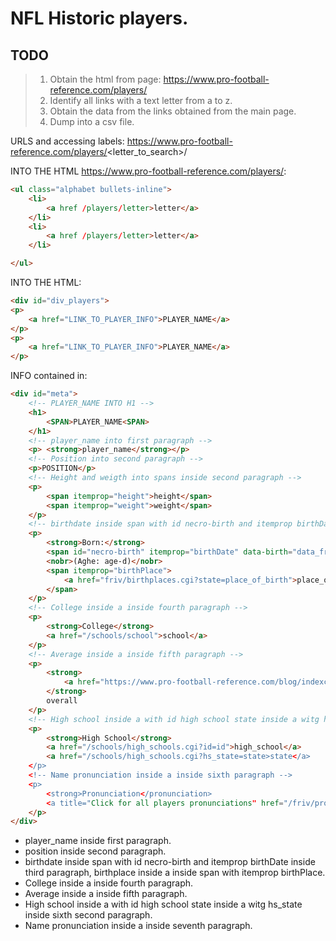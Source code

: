 # NFL Historic players.

## TODO
> 1. Obtain the html from page: https://www.pro-football-reference.com/players/
> 2. Identify all links with a text letter from a to z.
> 3. Obtain the data from the links obtained from the main page.
> 4. Dump into a csv file.

URLS and accessing labels:
https://www.pro-football-reference.com/players/<letter_to_search>/

INTO THE HTML https://www.pro-football-reference.com/players/:
```html
<ul class="alphabet bullets-inline">
	<li>
		<a href /players/letter>letter</a>
	</li>
	<li>
		<a href /players/letter>letter</a>
	</li>

</ul>
```

INTO THE HTML:
```html
<div id="div_players"> 
<p>
	<a href="LINK_TO_PLAYER_INFO">PLAYER_NAME</a>
</p>
<p>
	<a href="LINK_TO_PLAYER_INFO">PLAYER_NAME</a>
</p>
```

INFO contained in:
```html
<div id="meta">
	<!-- PLAYER_NAME INTO H1 --> 
	<h1>
		<SPAN>PLAYER_NAME<SPAN>
	</h1>
	<!-- player_name into first paragraph -->
	<p> <strong>player_name</strong></p>
	<!-- Position into second paragraph -->
	<p>POSITION</p>
	<!-- Height and weigth into spans inside second paragraph -->
	<p>
		<span itemprop="height">height</span>
		<span itemprop="weight">weight</span>
	</p>
	<!-- birthdate inside span with id necro-birth and itemprop birthDate inside third paragraph, birthplace inside a inside span with itemprop birthPlace-->
	<p>
		<strong>Born:</strong>
		<span id="necro-birth" itemprop="birthDate" data-birth="data_from_birth">data_from_birth</span>
		<nobr>(Aghe: age-d)</nobr>
		<span itemprop="birthPlace">
			<a href="friv/birthplaces.cgi?state=place_of_birth">place_of_birth</a>
		</span>
	</p>
	<!-- College inside a inside fourth paragraph -->
	<p>
		<strong>College</strong>
		<a href="/schools/school">school</a>
	</p>
	<!-- Average inside a inside fifth paragraph -->
	<p>
		<strong>
			<a href="https://www.pro-football-reference.com/blog/indexcd.html?p=page" >AV</a>
		</strong>
		overall
	</p>
	<!-- High school inside a with id high school state inside a witg hs_state inside fifth second paragraph -->
	<p>
		<strong>High School</strong>
		<a href="/schools/high_schools.cgi?id=id">high_school</a>
		<a href="/schools/high_schools.cgi?hs_state=state>state</a>
	</p>
	<!-- Name pronunciation inside a inside sixth paragraph -->
	<p>
		<strong>Pronunciation</pronunciation>
		<a title="Click for all players pronunciations" href="/friv/pronunciation-guide.html">pronunciation</a>
	</p>
</div>
```
- player_name inside first paragraph.
- position inside second paragraph.
- birthdate inside span with id necro-birth and itemprop birthDate inside third paragraph, birthplace inside a inside span with itemprop birthPlace.
- College inside a inside fourth paragraph.
- Average inside a inside fifth paragraph.
- High school inside a with id high school state inside a witg hs_state inside sixth second paragraph.
- Name pronunciation inside a inside seventh paragraph.

